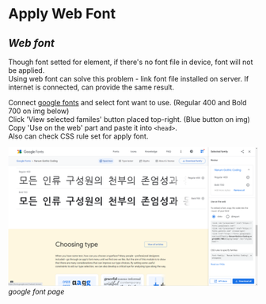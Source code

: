 # **Apply Web Font**

## *Web font*
Though font setted for element, if there's no font file in device, font will not be applied.  
Using web font can solve this problem - link font file installed on server. If internet is connected, can provide the same result.   

Connect [google fonts](fonts.google.com) and select font want to use. (Regular 400 and Bold 700 on img below)   
Click 'View selected familes' button placed top-right.
(Blue button on img)   
Copy 'Use on the web' part and paste it into ```<head>```.   
Also can check CSS rule set for apply font.

![](img/img01.png)
*google font page*